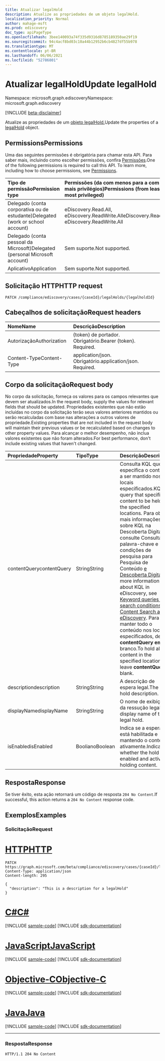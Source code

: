 ```yaml
---
title: Atualizar legalHold
description: Atualize as propriedades de um objeto legalHold.
localization_priority: Normal
author: mahage-msft
ms.prod: ediscovery
doc_type: apiPageType
ms.openlocfilehash: 3bee140093a74f335d9316d8785189350ae29f19
ms.sourcegitcommit: 94c4acf8bd03c10a44b12952b6cb4827df55b978
ms.translationtype: MT
ms.contentlocale: pt-BR
ms.lasthandoff: 06/06/2021
ms.locfileid: "52786801"
---
```

# <a name="update-legalhold"></a><span data-ttu-id="6dbcd-103">Atualizar legalHold</span><span class="sxs-lookup"><span data-stu-id="6dbcd-103">Update legalHold</span></span>

<span data-ttu-id="6dbcd-104">Namespace: microsoft.graph.ediscovery</span><span class="sxs-lookup"><span data-stu-id="6dbcd-104">Namespace: microsoft.graph.ediscovery</span></span>

[!INCLUDE [beta-disclaimer](../../includes/beta-disclaimer.md)]

<span data-ttu-id="6dbcd-105">Atualize as propriedades de um [objeto legalHold.](../resources/ediscovery-legalhold.md)</span><span class="sxs-lookup"><span data-stu-id="6dbcd-105">Update the properties of a [legalHold](../resources/ediscovery-legalhold.md) object.</span></span>

## <a name="permissions"></a><span data-ttu-id="6dbcd-106">Permissions</span><span class="sxs-lookup"><span data-stu-id="6dbcd-106">Permissions</span></span>

<span data-ttu-id="6dbcd-p101">Uma das seguintes permissões é obrigatória para chamar esta API. Para saber mais, incluindo como escolher permissões, confira [Permissões](/graph/permissions-reference).</span><span class="sxs-lookup"><span data-stu-id="6dbcd-p101">One of the following permissions is required to call this API. To learn more, including how to choose permissions, see [Permissions](/graph/permissions-reference).</span></span>

|<span data-ttu-id="6dbcd-109">Tipo de permissão</span><span class="sxs-lookup"><span data-stu-id="6dbcd-109">Permission type</span></span>|<span data-ttu-id="6dbcd-110">Permissões (da com menos para a com mais privilégios)</span><span class="sxs-lookup"><span data-stu-id="6dbcd-110">Permissions (from least to most privileged)</span></span>|
|:---|:---|
|<span data-ttu-id="6dbcd-111">Delegado (conta corporativa ou de estudante)</span><span class="sxs-lookup"><span data-stu-id="6dbcd-111">Delegated (work or school account)</span></span>|<span data-ttu-id="6dbcd-112">eDiscovery.Read.All, eDiscovery.ReadWrite.All</span><span class="sxs-lookup"><span data-stu-id="6dbcd-112">eDiscovery.Read.All, eDiscovery.ReadWrite.All</span></span>|
|<span data-ttu-id="6dbcd-113">Delegado (conta pessoal da Microsoft)</span><span class="sxs-lookup"><span data-stu-id="6dbcd-113">Delegated (personal Microsoft account)</span></span>|<span data-ttu-id="6dbcd-114">Sem suporte.</span><span class="sxs-lookup"><span data-stu-id="6dbcd-114">Not supported.</span></span>|
|<span data-ttu-id="6dbcd-115">Aplicativo</span><span class="sxs-lookup"><span data-stu-id="6dbcd-115">Application</span></span>|<span data-ttu-id="6dbcd-116">Sem suporte.</span><span class="sxs-lookup"><span data-stu-id="6dbcd-116">Not supported.</span></span>|

## <a name="http-request"></a><span data-ttu-id="6dbcd-117">Solicitação HTTP</span><span class="sxs-lookup"><span data-stu-id="6dbcd-117">HTTP request</span></span>

<!-- {
  "blockType": "ignored"
}
-->

``` http
PATCH /compliance/ediscovery/cases/{caseId}/legalHolds/{legalholdId}
```

## <a name="request-headers"></a><span data-ttu-id="6dbcd-118">Cabeçalhos de solicitação</span><span class="sxs-lookup"><span data-stu-id="6dbcd-118">Request headers</span></span>

|<span data-ttu-id="6dbcd-119">Nome</span><span class="sxs-lookup"><span data-stu-id="6dbcd-119">Name</span></span>|<span data-ttu-id="6dbcd-120">Descrição</span><span class="sxs-lookup"><span data-stu-id="6dbcd-120">Description</span></span>|
|:---|:---|
|<span data-ttu-id="6dbcd-121">Autorização</span><span class="sxs-lookup"><span data-stu-id="6dbcd-121">Authorization</span></span>|<span data-ttu-id="6dbcd-p102">{token} de portador. Obrigatório.</span><span class="sxs-lookup"><span data-stu-id="6dbcd-p102">Bearer {token}. Required.</span></span>|
|<span data-ttu-id="6dbcd-124">Content-Type</span><span class="sxs-lookup"><span data-stu-id="6dbcd-124">Content-Type</span></span>|<span data-ttu-id="6dbcd-p103">application/json. Obrigatório.</span><span class="sxs-lookup"><span data-stu-id="6dbcd-p103">application/json. Required.</span></span>|

## <a name="request-body"></a><span data-ttu-id="6dbcd-127">Corpo da solicitação</span><span class="sxs-lookup"><span data-stu-id="6dbcd-127">Request body</span></span>

<span data-ttu-id="6dbcd-128">No corpo da solicitação, forneça os valores para os campos relevantes que devem ser atualizados.</span><span class="sxs-lookup"><span data-stu-id="6dbcd-128">In the request body, supply the values for relevant fields that should be updated.</span></span> <span data-ttu-id="6dbcd-129">Propriedades existentes que não estão incluídas no corpo da solicitação terão seus valores anteriores mantidos ou serão recalculadas com base nas alterações a outros valores de propriedade.</span><span class="sxs-lookup"><span data-stu-id="6dbcd-129">Existing properties that are not included in the request body will maintain their previous values or be recalculated based on changes to other property values.</span></span> <span data-ttu-id="6dbcd-130">Para alcançar o melhor desempenho, não inclua valores existentes que não foram alterados.</span><span class="sxs-lookup"><span data-stu-id="6dbcd-130">For best performance, don't include existing values that haven't changed.</span></span>

|<span data-ttu-id="6dbcd-131">Propriedade</span><span class="sxs-lookup"><span data-stu-id="6dbcd-131">Property</span></span>|<span data-ttu-id="6dbcd-132">Tipo</span><span class="sxs-lookup"><span data-stu-id="6dbcd-132">Type</span></span>|<span data-ttu-id="6dbcd-133">Descrição</span><span class="sxs-lookup"><span data-stu-id="6dbcd-133">Description</span></span>|
|:---|:---|:---|
|<span data-ttu-id="6dbcd-134">contentQuery</span><span class="sxs-lookup"><span data-stu-id="6dbcd-134">contentQuery</span></span>|<span data-ttu-id="6dbcd-135">String</span><span class="sxs-lookup"><span data-stu-id="6dbcd-135">String</span></span>|<span data-ttu-id="6dbcd-136">Consulta KQL que especifica o conteúdo a ser mantido nos locais especificados.</span><span class="sxs-lookup"><span data-stu-id="6dbcd-136">KQL query that specifies content to be held in the specified locations.</span></span> <span data-ttu-id="6dbcd-137">Para obter mais informações sobre KQL na Descoberta Digital, consulte Consultas de palavra-chave e condições de pesquisa para Pesquisa de Conteúdo [e Descoberta Digital.](/microsoft-365/compliance/keyword-queries-and-search-conditions)</span><span class="sxs-lookup"><span data-stu-id="6dbcd-137">For more information about KQL in eDiscovery, see [Keyword queries and search conditions for Content Search and eDiscovery](/microsoft-365/compliance/keyword-queries-and-search-conditions).</span></span> <span data-ttu-id="6dbcd-138">Para manter todo o conteúdo nos locais especificados, deixe **contentQuery em** branco.</span><span class="sxs-lookup"><span data-stu-id="6dbcd-138">To hold all content in the specified locations, leave **contentQuery** blank.</span></span> |
|<span data-ttu-id="6dbcd-139">description</span><span class="sxs-lookup"><span data-stu-id="6dbcd-139">description</span></span>|<span data-ttu-id="6dbcd-140">String</span><span class="sxs-lookup"><span data-stu-id="6dbcd-140">String</span></span>| <span data-ttu-id="6dbcd-141">A descrição de espera legal.</span><span class="sxs-lookup"><span data-stu-id="6dbcd-141">The legal hold description.</span></span> |
|<span data-ttu-id="6dbcd-142">displayName</span><span class="sxs-lookup"><span data-stu-id="6dbcd-142">displayName</span></span>|<span data-ttu-id="6dbcd-143">String</span><span class="sxs-lookup"><span data-stu-id="6dbcd-143">String</span></span>| <span data-ttu-id="6dbcd-144">O nome de exibição da ressução legal.</span><span class="sxs-lookup"><span data-stu-id="6dbcd-144">The display name of the legal hold.</span></span> |
|<span data-ttu-id="6dbcd-145">isEnabled</span><span class="sxs-lookup"><span data-stu-id="6dbcd-145">isEnabled</span></span>|<span data-ttu-id="6dbcd-146">Booliano</span><span class="sxs-lookup"><span data-stu-id="6dbcd-146">Boolean</span></span>|<span data-ttu-id="6dbcd-147">Indica se a espera está habilitada e mantendo o conteúdo ativamente.</span><span class="sxs-lookup"><span data-stu-id="6dbcd-147">Indicates whether the hold is enabled and actively holding content.</span></span> |

## <a name="response"></a><span data-ttu-id="6dbcd-148">Resposta</span><span class="sxs-lookup"><span data-stu-id="6dbcd-148">Response</span></span>

<span data-ttu-id="6dbcd-149">Se tiver êxito, esta ação retornará um código de resposta `204 No Content`.</span><span class="sxs-lookup"><span data-stu-id="6dbcd-149">If successful, this action returns a `204 No Content` response code.</span></span>

## <a name="examples"></a><span data-ttu-id="6dbcd-150">Exemplos</span><span class="sxs-lookup"><span data-stu-id="6dbcd-150">Examples</span></span>

### <a name="request"></a><span data-ttu-id="6dbcd-151">Solicitação</span><span class="sxs-lookup"><span data-stu-id="6dbcd-151">Request</span></span>


# <a name="http"></a>[<span data-ttu-id="6dbcd-152">HTTP</span><span class="sxs-lookup"><span data-stu-id="6dbcd-152">HTTP</span></span>](#tab/http)
<!-- {
  "blockType": "request",
  "name": "update_legalhold"
}
-->

``` http
PATCH https://graph.microsoft.com/beta/compliance/ediscovery/cases/{caseId}/legalHolds/{legalholdId}
Content-Type: application/json
Content-length: 295

{
  "description": "This is a description for a legalHold"
}
```
# <a name="c"></a>[<span data-ttu-id="6dbcd-153">C#</span><span class="sxs-lookup"><span data-stu-id="6dbcd-153">C#</span></span>](#tab/csharp)
[!INCLUDE [sample-code](../includes/snippets/csharp/update-legalhold-csharp-snippets.md)]
[!INCLUDE [sdk-documentation](../includes/snippets/snippets-sdk-documentation-link.md)]

# <a name="javascript"></a>[<span data-ttu-id="6dbcd-154">JavaScript</span><span class="sxs-lookup"><span data-stu-id="6dbcd-154">JavaScript</span></span>](#tab/javascript)
[!INCLUDE [sample-code](../includes/snippets/javascript/update-legalhold-javascript-snippets.md)]
[!INCLUDE [sdk-documentation](../includes/snippets/snippets-sdk-documentation-link.md)]

# <a name="objective-c"></a>[<span data-ttu-id="6dbcd-155">Objective-C</span><span class="sxs-lookup"><span data-stu-id="6dbcd-155">Objective-C</span></span>](#tab/objc)
[!INCLUDE [sample-code](../includes/snippets/objc/update-legalhold-objc-snippets.md)]
[!INCLUDE [sdk-documentation](../includes/snippets/snippets-sdk-documentation-link.md)]

# <a name="java"></a>[<span data-ttu-id="6dbcd-156">Java</span><span class="sxs-lookup"><span data-stu-id="6dbcd-156">Java</span></span>](#tab/java)
[!INCLUDE [sample-code](../includes/snippets/java/update-legalhold-java-snippets.md)]
[!INCLUDE [sdk-documentation](../includes/snippets/snippets-sdk-documentation-link.md)]

---


### <a name="response"></a><span data-ttu-id="6dbcd-157">Resposta</span><span class="sxs-lookup"><span data-stu-id="6dbcd-157">Response</span></span>

<!-- {
  "blockType": "response"
}
-->

``` http
HTTP/1.1 204 No Content
```
